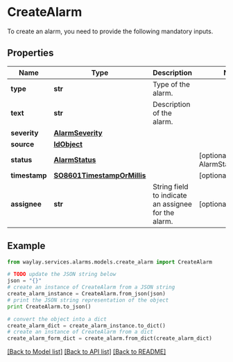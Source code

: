 # CreateAlarm

To create an alarm, you need to provide the following mandatory inputs.

## Properties

Name | Type | Description | Notes
------------ | ------------- | ------------- | -------------
**type** | **str** | Type of the alarm. | 
**text** | **str** | Description of the alarm. | 
**severity** | [**AlarmSeverity**](AlarmSeverity.md) |  | 
**source** | [**IdObject**](IdObject.md) |  | 
**status** | [**AlarmStatus**](AlarmStatus.md) |  | [optional] [default to AlarmStatus.ACTIVE]
**timestamp** | [**SO8601TimestampOrMillis**](SO8601TimestampOrMillis.md) |  | [optional] 
**assignee** | **str** | String field to indicate an assignee for the alarm. | [optional] 

## Example

```python
from waylay.services.alarms.models.create_alarm import CreateAlarm

# TODO update the JSON string below
json = "{}"
# create an instance of CreateAlarm from a JSON string
create_alarm_instance = CreateAlarm.from_json(json)
# print the JSON string representation of the object
print CreateAlarm.to_json()

# convert the object into a dict
create_alarm_dict = create_alarm_instance.to_dict()
# create an instance of CreateAlarm from a dict
create_alarm_form_dict = create_alarm.from_dict(create_alarm_dict)
```
[[Back to Model list]](../README.md#documentation-for-models) [[Back to API list]](../README.md#documentation-for-api-endpoints) [[Back to README]](../README.md)


